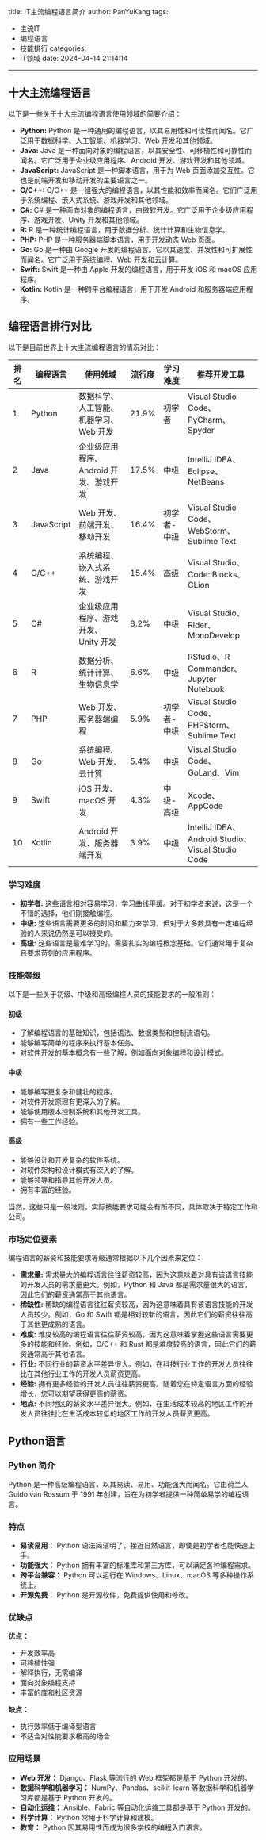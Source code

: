 title: IT主流编程语言简介
author: PanYuKang
tags:

  - 主流IT
  - 编程语言
  - 技能排行
categories:
  - IT领域
date: 2024-04-14 21:14:14

---

## 十大主流编程语言

以下是一些关于十大主流编程语言使用领域的简要介绍：

* **Python:** Python 是一种通用的编程语言，以其易用性和可读性而闻名。它广泛用于数据科学、人工智能、机器学习、Web 开发和其他领域。
* **Java:** Java 是一种面向对象的编程语言，以其安全性、可移植性和可靠性而闻名。它广泛用于企业级应用程序、Android 开发、游戏开发和其他领域。
* **JavaScript:** JavaScript 是一种脚本语言，用于为 Web 页面添加交互性。它也是前端开发和移动开发的主要语言之一。
* **C/C++:** C/C++ 是一组强大的编程语言，以其性能和效率而闻名。它们广泛用于系统编程、嵌入式系统、游戏开发和其他领域。
* **C#:** C# 是一种面向对象的编程语言，由微软开发。它广泛用于企业级应用程序、游戏开发、Unity 开发和其他领域。
* **R:** R 是一种统计编程语言，用于数据分析、统计计算和生物信息学。
* **PHP:** PHP 是一种服务器端脚本语言，用于开发动态 Web 页面。
* **Go:** Go 是一种由 Google 开发的编程语言。它以其速度、并发性和可扩展性而闻名。它广泛用于系统编程、Web 开发和云计算。
* **Swift:** Swift 是一种由 Apple 开发的编程语言，用于开发 iOS 和 macOS 应用程序。
* **Kotlin:** Kotlin 是一种跨平台编程语言，用于开发 Android 和服务器端应用程序。

## 编程语言排行对比

以下是目前世界上十大主流编程语言的情况对比：

| 排名 | 编程语言   | 使用领域                               | 流行度 | 学习难度    | 推荐开发工具                                            |
| ---- | ---------- | -------------------------------------- | ------ | ----------- | ------------------------------------------------------- |
| 1    | Python     | 数据科学、人工智能、机器学习、Web 开发 | 21.9%  | 初学者      | Visual Studio Code、<br />PyCharm、Spyder               |
| 2    | Java       | 企业级应用程序、Android 开发、游戏开发 | 17.5%  | 中级        | IntelliJ IDEA、Eclipse、<br />NetBeans                  |
| 3    | JavaScript | Web 开发、前端开发、移动开发           | 16.4%  | 初学者-中级 | Visual Studio Code、<br />WebStorm、Sublime Text        |
| 4    | C/C++      | 系统编程、嵌入式系统、游戏开发         | 15.4%  | 高级        | Visual Studio、Code::Blocks、CLion                      |
| 5    | C#         | 企业级应用程序、游戏开发、Unity 开发   | 8.2%   | 中级        | Visual Studio、Rider、<br />MonoDevelop                 |
| 6    | R          | 数据分析、统计计算、生物信息学         | 6.6%   | 中级        | RStudio、R Commander、<br />Jupyter Notebook            |
| 7    | PHP        | Web 开发、服务器端编程                 | 5.9%   | 初学者-中级 | Visual Studio Code、<br />PHPStorm、Sublime Text        |
| 8    | Go         | 系统编程、Web 开发、云计算             | 5.4%   | 中级        | Visual Studio Code、<br />GoLand、Vim                   |
| 9    | Swift      | iOS 开发、macOS 开发                   | 4.3%   | 中级-高级   | Xcode、AppCode                                          |
| 10   | Kotlin     | Android 开发、服务器端开发             | 3.9%   | 中级        | IntelliJ IDEA、Android Studio、<br />Visual Studio Code |

### **学习难度**

* **初学者:** 这些语言相对容易学习，学习曲线平缓。对于初学者来说，这是一个不错的选择，他们刚接触编程。
* **中级:** 这些语言需要更多的时间和精力来学习，但对于大多数具有一定编程经验的人来说仍然是可以接受的。
* **高级:** 这些语言是最难学习的，需要扎实的编程概念基础。它们通常用于复杂且要求苛刻的应用程序。

### 技能等级

以下是一些关于初级、中级和高级编程人员的技能要求的一般准则：

#### **初级**

* 了解编程语言的基础知识，包括语法、数据类型和控制流语句。
* 能够编写简单的程序来执行基本任务。
* 对软件开发的基本概念有一些了解，例如面向对象编程和设计模式。

#### **中级**

* 能够编写更复杂和健壮的程序。
* 对软件开发原理有更深入的了解。
* 能够使用版本控制系统和其他开发工具。
* 拥有一些工作经验。

#### **高级**

* 能够设计和开发复杂的软件系统。
* 对软件架构和设计模式有深入的了解。
* 能够领导和指导其他开发人员。
* 拥有丰富的经验。

当然，这些只是一般准则。实际技能要求可能会有所不同，具体取决于特定工作和公司。

### 市场定位要素

编程语言的薪资和技能要求等级通常根据以下几个因素来定位：

* **需求量:** 需求量大的编程语言往往薪资较高，因为这意味着对具有该语言技能的开发人员的需求量更大。例如，Python 和 Java 都是需求量很大的语言，因此它们的薪资通常高于其他语言。
* **稀缺性:** 稀缺的编程语言往往薪资较高，因为这意味着具有该语言技能的开发人员较少。例如，Go 和 Swift 都是相对较新的语言，因此它们的薪资往往高于其他更成熟的语言。
* **难度:** 难度较高的编程语言往往薪资较高，因为这意味着掌握这些语言需要更多的技能和经验。例如，C/C++ 和 Rust 都是难度较高的语言，因此它们的薪资通常高于其他语言。
* **行业:** 不同行业的薪资水平差异很大。例如，在科技行业工作的开发人员往往比在其他行业工作的开发人员薪资更高。
* **经验:** 拥有更多经验的开发人员往往薪资更高。随着您在特定语言方面的经验增长，您可以期望获得更高的薪资。
* **地点:** 不同地区的薪资水平差异很大。例如，在生活成本较高的地区工作的开发人员往往比在生活成本较低的地区工作的开发人员薪资更高。

## Python语言

### Python 简介

Python 是一种高级编程语言，以其易读、易用、功能强大而闻名。它由荷兰人 Guido van Rossum 于 1991 年创建，旨在为初学者提供一种简单易学的编程语言。

### 特点

* **易读易用：** Python 语法简洁明了，接近自然语言，即使是初学者也能快速上手。
* **功能强大：** Python 拥有丰富的标准库和第三方库，可以满足各种编程需求。
* **跨平台兼容：** Python 可以运行在 Windows、Linux、macOS 等多种操作系统上。
* **开源免费：** Python 是开源软件，免费提供使用和修改。

### 优缺点

**优点：**

* 开发效率高
* 可移植性强
* 解释执行，无需编译
* 面向对象编程支持
* 丰富的库和社区资源

**缺点：**

* 执行效率低于编译型语言
* 不适合对性能要求极高的场合

### 应用场景

* **Web 开发：** Django、Flask 等流行的 Web 框架都是基于 Python 开发的。
* **数据科学和机器学习：** NumPy、Pandas、scikit-learn 等数据科学和机器学习库都是基于 Python 开发的。
* **自动化运维：** Ansible、Fabric 等自动化运维工具都是基于 Python 开发的。
* **科学计算：** Python 常用于科学计算和建模。
* **教育：** Python 因其易用性而成为很多学校的编程入门语言。
